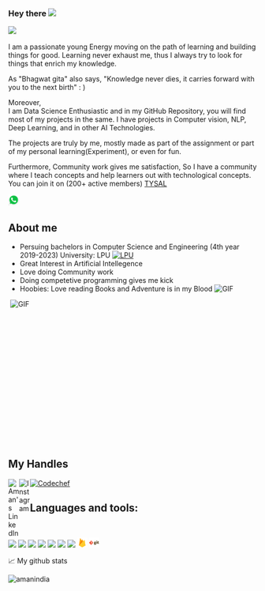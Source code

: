 ### Hey there <img src="https://media.giphy.com/media/hvRJCLFzcasrR4ia7z/giphy.gif" width="25px">

![](https://visitor-badge.glitch.me/badge?page_id=amanindia.amanindia)
</br>

I am a passionate young Energy moving on the path of learning and building things for good. Learning never exhaust me, thus I always try to look for things that enrich my knowledge.

As "Bhagwat gita" also says, "Knowledge never dies, it carries forward with you to the next birth" : )

Moreover,</br>
I am Data Science Enthusiastic and in my GitHub Repository, you will find most of my projects in the same.
I have projects in Computer vision, NLP, Deep Learning, and in other AI Technologies.

The projects are truly by me, mostly made as part of the assignment or part of my personal learning(Experiment), or even for fun.


Furthermore, Community work gives me satisfaction, So I have a community where I teach concepts and help learners out with technological concepts. You can join it on (200+ active members) <a href="https://chat.whatsapp.com/HA6NMdYFt71IiyhAFaR7zm"> TYSAL </a>

<a href="https://chat.whatsapp.com/HA6NMdYFt71IiyhAFaR7zm">
  <img " alt="TYSAL" width="22px" src="https://github.com/appicons/Whatsapp/blob/master/icons/whatsapp_194x194.png" />
</a>



<h2> About me </h2>
<ul>
  <li>Persuing bachelors in Computer Science and Engineering (4th year 2019-2023) University: LPU <a href="https://www.lpu.in/">
  <img " alt="LPU" width="22px" src="https://upload.wikimedia.org/wikipedia/en/thumb/3/3a/Lovely_Professional_University_logo.png/120px-Lovely_Professional_University_logo.png" />
</a> </li>
<li>Great Interest in Artificial Intellegence</li>
<li>Love doing Community work</li>
<li>Doing competetive programming gives me kick <a href="https://www.codechef.com/users/amanindia"> </a>
  <li> Hoobies: Love reading Books and Adventure is in my Blood <img  alt="GIF" src="https://w7.pngwing.com/pngs/643/954/png-transparent-hobby-symbol-computer-icons-interests-text-photography-public-relations.png" width="20" height="20" </li>
  
 </ul>
  <img align="right" alt="GIF" src="https://github.com/abhisheknaiidu/abhisheknaiidu/blob/master/code.gif?raw=true" width="500" height="320" />
  
<h2>My Handles </h2>
<a href="https://www.linkedin.com/in/amanindia/">
  <img align="left" alt="Aman's LinkedIn" width="22px" src="https://raw.githubusercontent.com/peterthehan/peterthehan/master/assets/linkedin.svg" />
</a>
                              
<a href="https://www.codechef.com/users/amanindia">
  <img  alt="Codechef" width="22px" src="https://i.pinimg.com/originals/c5/d9/fc/c5d9fc1e18bcf039f464c2ab6cfb3eb6.jpg" />
</a> </li> 

</a>
<a href="https://www.instagram.com/aman__2o/">
  <img align="left" alt="Instagram" width="22px" src="https://cdn.pixabay.com/photo/2021/06/15/12/17/instagram-6338401__340.png" />
</a> </li> 
                              
                              
</br>
<h2>Languages and tools: </h2>
</br>

<code><img height="20" src="https://github.com/get-icon/geticon/blob/master/icons/c-plusplus.svg"></code>
<code><img height="20" src="https://github.com/get-icon/geticon/blob/master/icons/python.svg"></code>
<code><img height="20" src="https://github.com/get-icon/geticon/blob/master/icons/jupyter.svg"></code>
<code><img height="20" src="https://github.com/get-icon/geticon/blob/master/icons/flutter.svg"></code>
<code><img height="20" src="https://github.com/get-icon/geticon/blob/master/icons/azure.svg"></code>
<code><img height="20" src="https://github.com/get-icon/geticon/blob/master/icons/c.svg"></code>
<code><img height="20" src="https://github.com/get-icon/geticon/blob/master/icons/java.svg"></code>
<code><img height="20" src="https://raw.githubusercontent.com/github/explore/80688e429a7d4ef2fca1e82350fe8e3517d3494d/topics/firebase/firebase.png"></code>
<code><img height="20" src="https://raw.githubusercontent.com/github/explore/80688e429a7d4ef2fca1e82350fe8e3517d3494d/topics/git/git.png"></code>



📈 My github stats

<p align="left"> <img src="https://github-readme-stats.vercel.app/api?username=mramanindia&show_icons=true&theme=gotham" alt="amanindia" />




